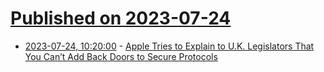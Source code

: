 # [Published on 2023-07-24](index.md)

* [2023-07-24, 10:20:00](https://soylentnews.org/article.pl?sid=23/07/23/1233221&from=rss) - [Apple Tries to Explain to U.K. Legislators That You Can’t Add Back Doors to Secure Protocols](https://soylentnews.org/article.pl?sid=23/07/23/1233221&from=rss)
